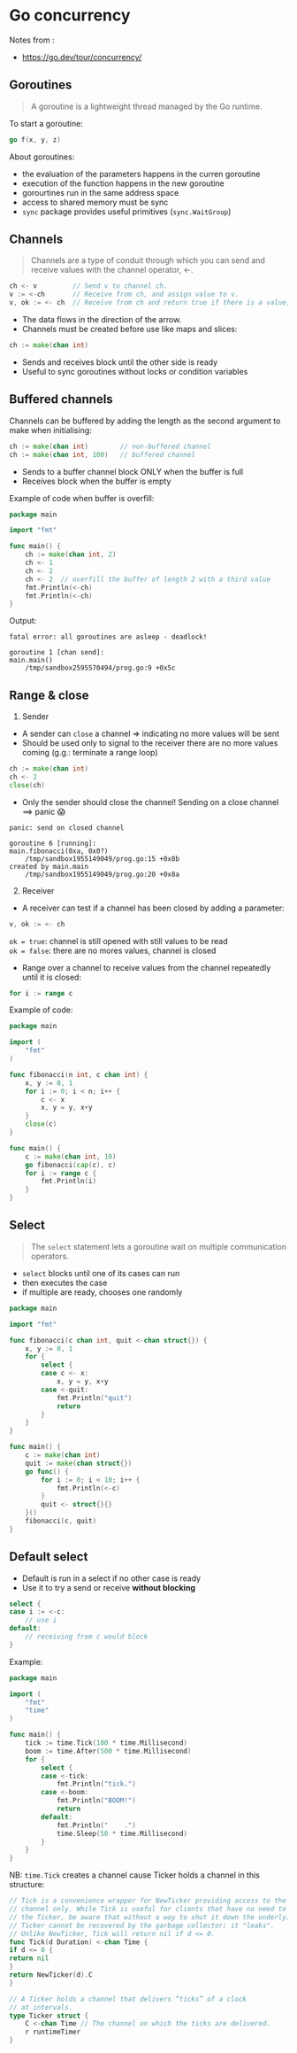 # Go concurrency

Notes from :
- https://go.dev/tour/concurrency/

## Goroutines

> A goroutine is a lightweight thread managed by the Go runtime.

To start a goroutine:
```go
go f(x, y, z)
```

About goroutines:
- the evaluation of the parameters happens in the curren goroutine
- execution of the function happens in the new goroutine
- gorourtines run in the same address space
- access to shared memory must be sync
- `sync` package provides useful primitives (`sync.WaitGroup`)

## Channels

> Channels are a type of conduit through which you can send and receive values with the channel operator, <-.

```go
ch <- v         // Send v to channel ch.
v := <-ch       // Receive from ch, and assign value to v.
v, ok := <- ch  // Receive from ch and return true if there is a value, false if empty
```

- The data flows in the direction of the arrow.
- Channels must be created before use like maps and slices: 
```go
ch := make(chan int)
```

- Sends and receives block until the other side is ready
- Useful to sync goroutines without locks or condition variables

## Buffered channels

Channels can be buffered by adding the length as the second argument to make when initialising:
```go
ch := make(chan int)        // non-buffered channel
ch := make(chan int, 100)   // buffered channel
```

- Sends to a buffer channel block ONLY when the buffer is full
- Receives block when the buffer is empty

Example of code when buffer is overfill:
```go
package main

import "fmt"

func main() {
	ch := make(chan int, 2)
	ch <- 1
	ch <- 2
	ch <- 2  // overfill the buffer of length 2 with a third value
	fmt.Println(<-ch)
	fmt.Println(<-ch)
}
```

Output:
```shell
fatal error: all goroutines are asleep - deadlock!

goroutine 1 [chan send]:
main.main()
	/tmp/sandbox2595570494/prog.go:9 +0x5c
```

## Range & close

1. Sender
- A sender can `close` a channel => indicating no more values will be sent
- Should be used only to signal to the receiver there are no more values coming (g.g.: terminate a range loop)
```go
ch := make(chan int)
ch <- 2
close(ch)
```

- Only the sender should close the channel! Sending on a close channel ==> panic 😱
```shell
panic: send on closed channel

goroutine 6 [running]:
main.fibonacci(0xa, 0x0?)
	/tmp/sandbox1955149049/prog.go:15 +0x8b
created by main.main
	/tmp/sandbox1955149049/prog.go:20 +0x8a
```

2. Receiver
- A receiver can test if a channel has been closed by adding a parameter:
```go
v, ok := <- ch 
```

`ok = true`: channel is still opened with still values to be read  
`ok = false`: there are no mores values, channel is closed


- Range over a channel to receive values from the channel repeatedly until it is closed:
```go
for i := range c
```

Example of code:
```go
package main

import (
	"fmt"
)

func fibonacci(n int, c chan int) {
	x, y := 0, 1
	for i := 0; i < n; i++ {
		c <- x
		x, y = y, x+y
	}
	close(c)
}

func main() {
	c := make(chan int, 10)
	go fibonacci(cap(c), c)
	for i := range c {
		fmt.Println(i)
	}
}
```

## Select

> The `select` statement lets a goroutine wait on multiple communication operators.

- `select` blocks until one of its cases can run
- then executes the case
- if multiple are ready, chooses one randomly

```go
package main

import "fmt"

func fibonacci(c chan int, quit <-chan struct{}) {
	x, y := 0, 1
	for {
		select {
		case c <- x:
			x, y = y, x+y
		case <-quit:
			fmt.Println("quit")
			return
		}
	}
}

func main() {
	c := make(chan int)
	quit := make(chan struct{})
	go func() {
		for i := 0; i < 10; i++ {
			fmt.Println(<-c)
		}
		quit <- struct{}{}
	}()
	fibonacci(c, quit)
}
```

## Default select

- Default is run in a select if no other case is ready
- Use it to try a send or receive **without blocking**

```go
select {
case i := <-c:
    // use i
default:
    // receiving from c would block
}
```

Example:
```go
package main

import (
	"fmt"
	"time"
)

func main() {
	tick := time.Tick(100 * time.Millisecond)
	boom := time.After(500 * time.Millisecond)
	for {
		select {
		case <-tick:
			fmt.Println("tick.")
		case <-boom:
			fmt.Println("BOOM!")
			return
		default:
			fmt.Println("    .")
			time.Sleep(50 * time.Millisecond)
		}
	}
}
```

NB: `time.Tick` creates a channel cause Ticker holds a channel in this structure:
```go
// Tick is a convenience wrapper for NewTicker providing access to the ticking
// channel only. While Tick is useful for clients that have no need to shut down
// the Ticker, be aware that without a way to shut it down the underlying
// Ticker cannot be recovered by the garbage collector; it "leaks".
// Unlike NewTicker, Tick will return nil if d <= 0.
func Tick(d Duration) <-chan Time {
if d <= 0 {
return nil
}
return NewTicker(d).C
}

// A Ticker holds a channel that delivers “ticks” of a clock
// at intervals.
type Ticker struct {
	C <-chan Time // The channel on which the ticks are delivered.
	r runtimeTimer
}
```